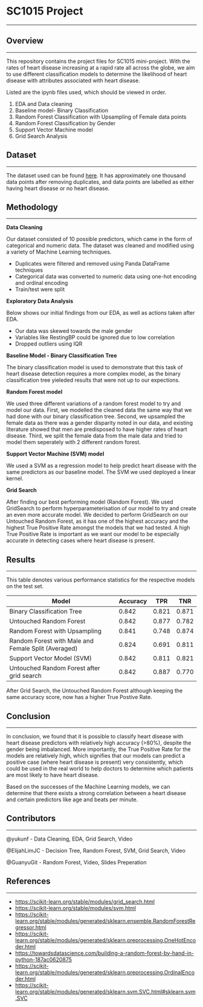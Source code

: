 # SC1015 Project
---

## Overview
---
This repository contains the project files for SC1015 mini-project.
With the rates of heart disease increasing at a rapid rate all across the globe, we aim to use different classification models to determine the likelihood of heart disease with attributes associated with heart disease.

Listed are the ipynb files used, which should be viewed in order.

1. EDA and Data cleaning
2. Baseline model- Binary Classification
3. Random Forest Classification with Upsampling of Female data points
4. Random Forest Classification by Gender
5. Support Vector Machine model
6. Grid Search Analysis


## Dataset
---
The dataset used can be found [here](https://www.kaggle.com/datasets/fedesoriano/heart-failure-prediction). It has approximately one thousand data points after removing duplicates, and data points are labelled as either having heart disease or no heart disease.

## Methodology
---
**Data Cleaning**

Our dataset consisted of 10 possible predictors, which came in the form of categorical and numeric data. The dataset was cleaned and modified using a variety of Machine Learning techniques.

- Duplicates were filtered and removed using Panda DataFrame techniques
- Categorical data was converted to numeric data using one-hot encoding and ordinal encoding
- Train/test were split

**Exploratory Data Analysis**

Below shows our initial findings from our EDA, as well as actions taken after EDA.

- Our data was skewed towards the male gender
- Variables like RestingBP could be ignored due to low correlation
- Dropped outliers using IQR


**Baseline Model - Binary Classification Tree**

The binary classification model is used to demonstrate that this task of heart disease detection requires a more complex model, as the binary classification tree yieleded results that were not up to our expections.

**Random Forest model**

We used three different variations of a random forest model to try and model our data. First, we modelled the cleaned data the same way that we had done with our binary classification tree. 
Second, we upsampled the female data as there was a gender disparity noted in our data, and existing literature showed that men are predisposed to have higher rates of heart disease.
Third, we split the female data from the male data and tried to model them seperately with 2 different random forest.

**Support Vector Machine (SVM) model**

We used a SVM as a regression model to help predict heart disease with the same predictors as our baseline model. The SVM we used deployed a linear kernel.

**Grid Search**

After finding our best performing model (Random Forest). We used GridSearch to perform hyperparameterisation of our model to try and create an even more accurate model. We decided to perform GridSearch on our Untouched Random Forest, as it has one of the highest accuracy and the highest True Positive Rate amongst the models that we had tested. A high True Positive Rate is important as we want our model to be especially accurate in detecting cases where heart disease is present. 

## Results
----
This table denotes various performance statistics for the respective models on the test set.

Model | Accuracy | TPR | TNR
--- | --- | --- | --- 
Binary Classification Tree | 0.842 | 0.821 | 0.871
Untouched Random Forest | 0.842 | 0.877 | 0.782
Random Forest with Upsampling | 0.841 | 0.748 | 0.874
Random Forest with Male and Female Split (Averaged) | 0.824 | 0.691 | 0.811
Support Vector Model (SVM) | 0.842 | 0.811 | 0.821
Untouched Random Forest after grid search | 0.842 | 0.887 | 0.770

After Grid Search, the Untouched Random Forest although keeping the same accuracy score, now has a higher True Postive Rate.

## Conclusion
----
In conclusion, we found that it is possible to classify heart disease with heart disease predictors with relatively high accuracy (>80%), despite the gender being imbalanced. More importantly, the True Positive Rate for the models are relatively high, which signifies that our models can predict a positive case (where heart disease is present) very consistently, which could be used in the real world to help doctors to determine which patients are most likely to have heart disease.

Based on the successes of the Machine Learning models, we can determine that there exists a strong correlation between a heart disease and certain predictors like age and beats per minute.

## Contributors
---
@yukunf - Data Cleaning, EDA, Grid Search, Video

@ElijahLimJC - Decision Tree, Random Forest, SVM, Grid Search, Video

@GuanyuGit - Random Forest, Video, Slides Preperation

## References
---
- https://scikit-learn.org/stable/modules/grid_search.html
- https://scikit-learn.org/stable/modules/svm.html
- https://scikit-learn.org/stable/modules/generated/sklearn.ensemble.RandomForestRegressor.html
- https://scikit-learn.org/stable/modules/generated/sklearn.preprocessing.OneHotEncoder.html
- https://towardsdatascience.com/building-a-random-forest-by-hand-in-python-187ac0620875
- https://scikit-learn.org/stable/modules/generated/sklearn.preprocessing.OrdinalEncoder.html
- https://scikit-learn.org/stable/modules/generated/sklearn.svm.SVC.html#sklearn.svm.SVC
